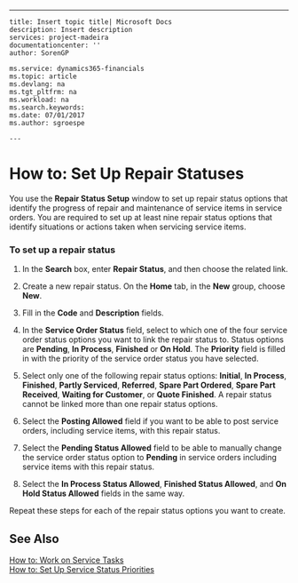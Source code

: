 ---
    title: Insert topic title| Microsoft Docs
    description: Insert description
    services: project-madeira
    documentationcenter: ''
    author: SorenGP

    ms.service: dynamics365-financials
    ms.topic: article
    ms.devlang: na
    ms.tgt_pltfrm: na
    ms.workload: na
    ms.search.keywords:
    ms.date: 07/01/2017
    ms.author: sgroespe

    ---
# How to: Set Up Repair Statuses
You use the **Repair Status Setup** window to set up repair status options that identify the progress of repair and maintenance of service items in service orders. You are required to set up at least nine repair status options that identify situations or actions taken when servicing service items.  
  
### To set up a repair status  
  
1.  In the **Search** box, enter **Repair Status**, and then choose the related link.  
  
2.  Create a new repair status. On the **Home** tab, in the **New** group, choose **New**.  
  
3.  Fill in the **Code** and **Description** fields.  
  
4.  In the **Service Order Status** field, select to which one of the four service order status options you want to link the repair status to. Status options are **Pending**, **In Process**, **Finished** or **On Hold**. The **Priority** field is filled in with the priority of the service order status you have selected.  
  
5.  Select only one of the following repair status options: **Initial**, **In Process**, **Finished**, **Partly Serviced**, **Referred**, **Spare Part Ordered**, **Spare Part Received**, **Waiting for Customer**, or **Quote Finished**. A repair status cannot be linked more than one repair status options.  
  
6.  Select the **Posting Allowed** field if you want to be able to post service orders, including service items, with this repair status.  
  
7.  Select the **Pending Status Allowed** field to be able to manually change the service order status option to **Pending** in service orders including service items with this repair status.  
  
8.  Select the **In Process Status Allowed**, **Finished Status Allowed**, and **On Hold Status Allowed** fields in the same way.  
  
 Repeat these steps for each of the repair status options you want to create.  
  
## See Also  
 [How to: Work on Service Tasks](../FullExperience/how-to-work-on-service-tasks.md)   
 [How to: Set Up Service Status Priorities](../FullExperience/how-to-set-up-service-status-priorities.md)